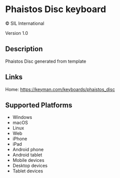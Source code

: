Phaistos Disc keyboard
==============

© SIL International

Version 1.0

Description
-----------

Phaistos Disc generated from template

Links
-----

Home: https://keyman.com/keyboards/phaistos_disc

Supported Platforms
-------------------
 * Windows
 * macOS
 * Linux
 * Web
 * iPhone
 * iPad
 * Android phone
 * Android tablet
 * Mobile devices
 * Desktop devices
 * Tablet devices


